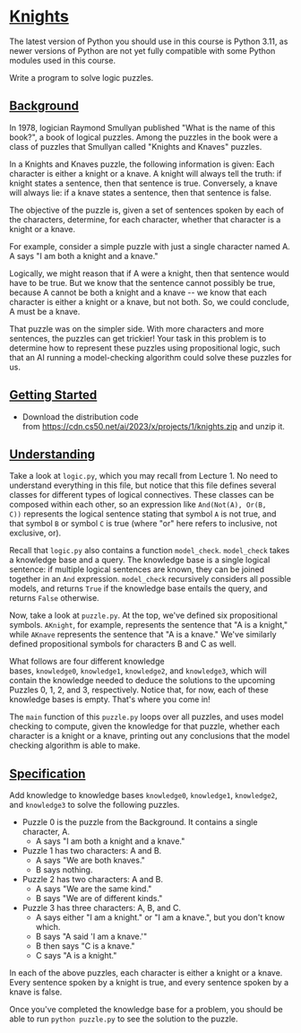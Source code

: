 [Knights](https://cs50.harvard.edu/ai/2024/projects/1/knights/#knights)
=======================================================================

The latest version of Python you should use in this course is Python 3.11, as newer versions of Python are not yet fully compatible with some Python modules used in this course.

Write a program to solve logic puzzles.

[Background](https://cs50.harvard.edu/ai/2024/projects/1/knights/#background)
-----------------------------------------------------------------------------

In 1978, logician Raymond Smullyan published "What is the name of this book?", a book of logical puzzles. Among the puzzles in the book were a class of puzzles that Smullyan called "Knights and Knaves" puzzles.

In a Knights and Knaves puzzle, the following information is given: Each character is either a knight or a knave. A knight will always tell the truth: if knight states a sentence, then that sentence is true. Conversely, a knave will always lie: if a knave states a sentence, then that sentence is false.

The objective of the puzzle is, given a set of sentences spoken by each of the characters, determine, for each character, whether that character is a knight or a knave.

For example, consider a simple puzzle with just a single character named A. A says "I am both a knight and a knave."

Logically, we might reason that if A were a knight, then that sentence would have to be true. But we know that the sentence cannot possibly be true, because A cannot be both a knight and a knave -- we know that each character is either a knight or a knave, but not both. So, we could conclude, A must be a knave.

That puzzle was on the simpler side. With more characters and more sentences, the puzzles can get trickier! Your task in this problem is to determine how to represent these puzzles using propositional logic, such that an AI running a model-checking algorithm could solve these puzzles for us.

[Getting Started](https://cs50.harvard.edu/ai/2024/projects/1/knights/#getting-started)
---------------------------------------------------------------------------------------

-   Download the distribution code from <https://cdn.cs50.net/ai/2023/x/projects/1/knights.zip> and unzip it.

[Understanding](https://cs50.harvard.edu/ai/2024/projects/1/knights/#understanding)
-----------------------------------------------------------------------------------

Take a look at `logic.py`, which you may recall from Lecture 1. No need to understand everything in this file, but notice that this file defines several classes for different types of logical connectives. These classes can be composed within each other, so an expression like `And(Not(A), Or(B, C))` represents the logical sentence stating that symbol `A` is not true, and that symbol `B` or symbol `C` is true (where "or" here refers to inclusive, not exclusive, or).

Recall that `logic.py` also contains a function `model_check`. `model_check` takes a knowledge base and a query. The knowledge base is a single logical sentence: if multiple logical sentences are known, they can be joined together in an `And` expression. `model_check` recursively considers all possible models, and returns `True` if the knowledge base entails the query, and returns `False` otherwise.

Now, take a look at `puzzle.py`. At the top, we've defined six propositional symbols. `AKnight`, for example, represents the sentence that "A is a knight," while `AKnave` represents the sentence that "A is a knave." We've similarly defined propositional symbols for characters B and C as well.

What follows are four different knowledge bases, `knowledge0`, `knowledge1`, `knowledge2`, and `knowledge3`, which will contain the knowledge needed to deduce the solutions to the upcoming Puzzles 0, 1, 2, and 3, respectively. Notice that, for now, each of these knowledge bases is empty. That's where you come in!

The `main` function of this `puzzle.py` loops over all puzzles, and uses model checking to compute, given the knowledge for that puzzle, whether each character is a knight or a knave, printing out any conclusions that the model checking algorithm is able to make.

[Specification](https://cs50.harvard.edu/ai/2024/projects/1/knights/#specification)
-----------------------------------------------------------------------------------

Add knowledge to knowledge bases `knowledge0`, `knowledge1`, `knowledge2`, and `knowledge3` to solve the following puzzles.

-   Puzzle 0 is the puzzle from the Background. It contains a single character, A.
    -   A says "I am both a knight and a knave."
-   Puzzle 1 has two characters: A and B.
    -   A says "We are both knaves."
    -   B says nothing.
-   Puzzle 2 has two characters: A and B.
    -   A says "We are the same kind."
    -   B says "We are of different kinds."
-   Puzzle 3 has three characters: A, B, and C.
    -   A says either "I am a knight." or "I am a knave.", but you don't know which.
    -   B says "A said 'I am a knave.'"
    -   B then says "C is a knave."
    -   C says "A is a knight."

In each of the above puzzles, each character is either a knight or a knave. Every sentence spoken by a knight is true, and every sentence spoken by a knave is false.

Once you've completed the knowledge base for a problem, you should be able to run `python puzzle.py` to see the solution to the puzzle.
